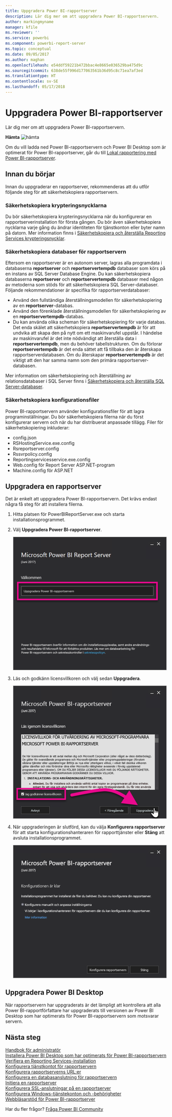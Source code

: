 ```yaml
---
title: Uppgradera Power BI-rapportserver
description: Lär dig mer om att uppgradera Power BI-rapportservern.
author: markingmyname
manager: kfile
ms.reviewer: ''
ms.service: powerbi
ms.component: powerbi-report-server
ms.topic: conceptual
ms.date: 09/05/2017
ms.author: maghan
ms.openlocfilehash: e54ddf59221b472bbac4e8665e036529ba475d9c
ms.sourcegitcommit: 638de55f996d177063561b36d95c8c71ea7af3ed
ms.translationtype: HT
ms.contentlocale: sv-SE
ms.lasthandoff: 05/17/2018
---
```

# <a name="upgrade-power-bi-report-server"></a>Uppgradera Power BI-rapportserver
Lär dig mer om att uppgradera Power BI-rapportservern.

 **Hämta** ![hämta](media/upgrade/download.png "hämta")

Om du vill ladda ned Power BI-rapportservern och Power BI Desktop som är optimerat för Power BI-rapportserver, går du till [Lokal rapportering med Power BI-rapportserver](https://powerbi.microsoft.com/report-server/).

## <a name="before-you-begin"></a>Innan du börjar
Innan du uppgraderar en rapportserver, rekommenderas att du utför följande steg för att säkerhetskopiera rapportservern.

### <a name="backing-up-the-encryption-keys"></a>Säkerhetskopiera krypteringsnycklarna
Du bör säkerhetskopiera krypteringsnycklarna när du konfigurerar en rapportserverinstallation för första gången. Du bör även säkerhetskopiera nycklarna varje gång du ändrar identiteten för tjänstkonton eller byter namn på datorn. Mer information finns i [Säkerhetskopiera och återställa Reporting Services krypteringsnycklar](https://docs.microsoft.com/sql/reporting-services/install-windows/ssrs-encryption-keys-back-up-and-restore-encryption-keys).

### <a name="backing-up-the-report-server-databases"></a>Säkerhetskopiera databaser för rapportservern
Eftersom en rapportserver är en autonom server, lagras alla programdata i databaserna **reportserver** och **reportservertempdb** databaser som körs på en instans av SQL Server Database Engine. Du kan säkerhetskopiera databaserna **reportserver** och **reportservertempdb** databaser med någon av metoderna som stöds för att säkerhetskopiera SQL Server-databaser. Följande rekommendationer är specifika för rapportserverdatabaser:

* Använd den fullständiga återställningsmodellen för säkerhetskopiering av en **reportserver**-databas.
* Använd den förenklade återställningsmodellen för säkerhetskopiering av en **reportservertempdb**-databas.
* Du kan använda olika scheman för säkerhetskopiering för varje databas. Det enda skälet att säkerhetskopiera **reportservertempdb** är för att undvika att skapa den på nytt om ett maskinvarufel uppstår. I händelse av maskinvarufel är det inte nödvändigt att återställa data i **reportservertempdb**, men du behöver tabellstrukturen. Om du förlorar **reportservertempdb** är det enda sättet att få tillbaka den är återskapa rapportserverdatabasen. Om du återskapar **reportservertempdb** är det viktigt att den har samma namn som den primära rapportserver-databasen.

Mer information om säkerhetskopiering och återställning av relationsdatabaser i SQL Server finns i [Säkerhetskopiera och återställa SQL Server-databaser](https://docs.microsoft.com/sql/relational-databases/backup-restore/back-up-and-restore-of-sql-server-databases).

### <a name="backing-up-the-configuration-files"></a>Säkerhetskopiera konfigurationsfiler
Power BI-rapportservern använder konfigurationsfiler för att lagra programinställningar. Du bör säkerhetskopiera filerna när du först konfigurerar servern och när du har distribuerat anpassade tillägg. Filer för säkerhetskopiering inkluderar:

* config.json
* RSHostingService.exe.config
* Rsreportserver.config
* Rssvrpolicy.config
* Reportingservicesservice.exe.config
* Web.config för Report Server ASP.NET-program
* Machine.config för ASP.NET

## <a name="upgrade-the-report-server"></a>Uppgradera en rapportserver
Det är enkelt att uppgradera Power BI-rapportservern. Det krävs endast några få steg för att installera filerna.

1. Hitta platsen för PowerBIReportServer.exe och starta installationsprogrammet.
2. Välj **Uppgradera Power BI-rapportserver**.
   
    ![](media/upgrade/reportserver-upgrade1.png "Uppgradera Power BI-rapportserver")
3. Läs och godkänn licensvillkoren och välj sedan **Uppgradera**.
   
    ![](media/upgrade/reportserver-upgrade-eula.png "Licensavtal")
4. När uppgraderingen är slutförd, kan du välja **Konfigurera rapportserver** för att starta konfigurationshanteraren för rapporttjänster eller **Stäng** att avsluta installationsprogrammet.
   
    ![](media/upgrade/reportserver-upgrade-configure.png)

## <a name="upgrade-power-bi-desktop"></a>Uppgradera Power BI Desktop
När rapportservern har uppgraderats är det lämpligt att kontrollera att alla Power BI-rapportförfattare har uppgraderats till versionen av Power BI Desktop som har optimerats för Power BI-rapportservern som motsvarar servern.

## <a name="next-steps"></a>Nästa steg
[Handbok för administratör](admin-handbook-overview.md)  
[Installera Power BI Desktop som har optimerats för Power BI-rapportservern](install-powerbi-desktop.md)  
[Verifiera en Reporting Services-installation](https://docs.microsoft.com/sql/reporting-services/install-windows/verify-a-reporting-services-installation)  
[Konfigurera tjänstkontot för rapportservern](https://docs.microsoft.com/sql/reporting-services/install-windows/configure-the-report-server-service-account-ssrs-configuration-manager)  
[Konfigurera rapportserverns URL:er](https://docs.microsoft.com/sql/reporting-services/install-windows/configure-report-server-urls-ssrs-configuration-manager)  
[Konfigurera en databasanslutning för rapportservern](https://docs.microsoft.com/sql/reporting-services/install-windows/configure-a-report-server-database-connection-ssrs-configuration-manager)  
[Initiera en rapportserver](https://docs.microsoft.com/sql/reporting-services/install-windows/ssrs-encryption-keys-initialize-a-report-server)  
[Konfigurera SSL-anslutningar på en rapportserver](https://docs.microsoft.com/sql/reporting-services/security/configure-ssl-connections-on-a-native-mode-report-server)  
[Konfigurera Windows-tjänstekonton och -behörigheter](https://docs.microsoft.com/sql/database-engine/configure-windows/configure-windows-service-accounts-and-permissions)  
[Webbläsarstöd för Power BI-rapportserver](browser-support.md)

Har du fler frågor? [Fråga Power BI Community](https://community.powerbi.com/)


